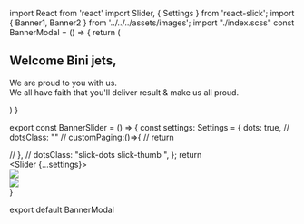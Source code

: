 import React from 'react'
import Slider, { Settings } from 'react-slick';
import { Banner1, Banner2 } from '../../../assets/images';
import "./index.scss"
const BannerModal = () => {
    return (<div className='p-2 max-w-2xl h-full overflow-hidden'>
        <h2 className='text-blue-dark font-argent text-4xl font-medium'>Welcome Bini jets,</h2>
        <p className='text-gray-dark text-sm mt-2 mb-6'>We are proud to you with us. <br /> We all have faith that you'll deliver result & make us all proud.</p>
        <div className='flex w-full h-full pb-4'>
            <BannerSlider />
        </div>
    </div>
    )
}

export const BannerSlider = () => {
    const settings: Settings = {
        dots: true,
        // dotsClass: ""
        // customPaging:()=>{
        //     return <div className='bg-red-700'></div>
        // },
        // dotsClass: "slick-dots slick-thumb ",
    };
    return <div className='block w-full overflow-hidden'>
        <Slider {...settings}>
            <div>
                <img src={Banner1} />
            </div>
            <div>
                <img src={Banner2} />
            </div>
        </Slider>
    </div>
}

export default BannerModal